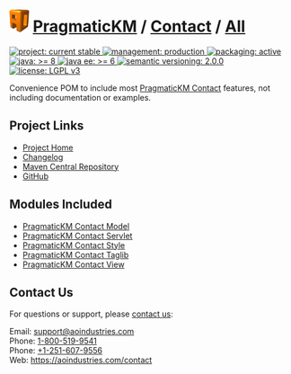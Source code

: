# [<img src="ao-logo.png" alt="AO Logo" width="35" height="40">](https://github.com/aoindustries) [PragmaticKM](https://github.com/aoindustries/pragmatickm) / [Contact](https://github.com/aoindustries/pragmatickm-contact) / [All](https://github.com/aoindustries/pragmatickm-contact-all)
<p>
	<a href="https://aoindustries.com/life-cycle#project-current-stable">
		<img src="https://pragmatickm.com/ao-badges/project-current-stable.svg" alt="project: current stable" />
	</a>
	<a href="https://aoindustries.com/life-cycle#management-production">
		<img src="https://pragmatickm.com/ao-badges/management-production.svg" alt="management: production" />
	</a>
	<a href="https://aoindustries.com/life-cycle#packaging-active">
		<img src="https://pragmatickm.com/ao-badges/packaging-active.svg" alt="packaging: active" />
	</a>
	<br />
	<a href="https://docs.oracle.com/javase/8/docs/api/">
		<img src="https://pragmatickm.com/ao-badges/java-8.svg" alt="java: &gt;= 8" />
	</a>
	<a href="https://docs.oracle.com/javaee/6/api/">
		<img src="https://pragmatickm.com/ao-badges/javaee-6.svg" alt="java ee: &gt;= 6" />
	</a>
	<a href="http://semver.org/spec/v2.0.0.html">
		<img src="https://pragmatickm.com/ao-badges/semver-2.0.0.svg" alt="semantic versioning: 2.0.0" />
	</a>
	<a href="https://www.gnu.org/licenses/lgpl-3.0">
		<img src="https://pragmatickm.com/ao-badges/license-lgpl-3.0.svg" alt="license: LGPL v3" />
	</a>
</p>

Convenience POM to include most [PragmaticKM Contact](https://github.com/aoindustries/pragmatickm-contact) features, not including documentation or examples.

## Project Links
* [Project Home](https://pragmatickm.com/contact/all/)
* [Changelog](https://pragmatickm.com/contact/all/changelog)
* [Maven Central Repository](https://search.maven.org/artifact/com.pragmatickm/pragmatickm-contact-all)
* [GitHub](https://github.com/aoindustries/pragmatickm-contact-all)

## Modules Included
* [PragmaticKM Contact Model](https://github.com/aoindustries/pragmatickm-contact-model)
* [PragmaticKM Contact Servlet](https://github.com/aoindustries/pragmatickm-contact-servlet)
* [PragmaticKM Contact Style](https://github.com/aoindustries/pragmatickm-contact-style)
* [PragmaticKM Contact Taglib](https://github.com/aoindustries/pragmatickm-contact-taglib)
* [PragmaticKM Contact View](https://github.com/aoindustries/pragmatickm-contact-view)

## Contact Us
For questions or support, please [contact us](https://aoindustries.com/contact):

Email: [support@aoindustries.com](mailto:support@aoindustries.com)  
Phone: [1-800-519-9541](tel:1-800-519-9541)  
Phone: [+1-251-607-9556](tel:+1-251-607-9556)  
Web: https://aoindustries.com/contact
